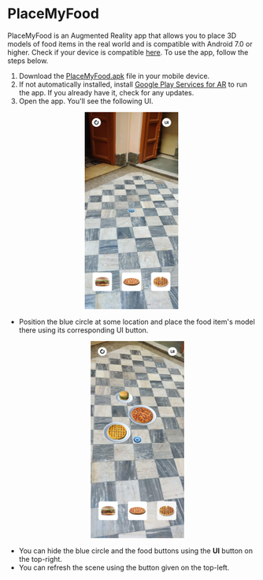 # PlaceMyFood
PlaceMyFood is an Augmented Reality app that allows you to place 3D models of food items in the real world and is compatible with Android 7.0 or higher. Check if your device is compatible [here](https://developers.google.com/ar/devices). To use the app, follow the steps below.
1. Download the [PlaceMyFood.apk](./Builds/PlaceMyFood.apk) file in your mobile device.
2. If not automatically installed, install [Google Play Services for AR](https://play.google.com/store/apps/details?id=com.google.ar.core) to run the app. If you already have it, check for any updates.
3. Open the app. You'll see the following UI.
<p align="center">
    <img width = "190" height = "400" src = "https://github.com/pranshi112/PlaceMyFood/blob/main/Images/img1.jpeg">
</p>
<ul>
    <li> Position the blue circle at some location and place the food item's model there using its corresponding UI button.</li>
    <p align="center">
        <img width = "190" height = "400" src = "https://github.com/pranshi112/PlaceMyFood/blob/main/Images/img2.jpeg">
    </p>
    <li> You can hide the blue circle and the food buttons using the <strong>UI</strong> button on the top-right.</li>
    <li> You can refresh the scene using the button given on the top-left.</li>
</ul>
